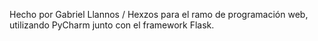 Hecho por Gabriel Llannos / Hexzos para el ramo de programación web, utilizando PyCharm junto con el framework Flask.
